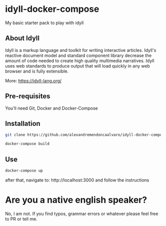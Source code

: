 # idyll-docker-compose
My basic starter pack to play with idyll

## About Idyll
Idyll is a markup language and toolkit for writing interactive articles. Idyll's reactive document model and standard component library decrease the amount of code needed to create high quality multimedia narratives. Idyll uses web standards to produce output that will load quickly in any web browser and is fully extensible.

More: https://idyll-lang.org/

## Pre-requisites
You'll need Git, Docker and Docker-Compose

## Installation
```bash
git clone https://github.com/alexandremendoncaalvaro/idyll-docker-compose.git && cd idyll-docker-compose
```
```bash
docker-compose build
```
## Use
```bash
docker-compose up
```
after that, navigate to: http://localhost:3000 and follow the instructions

# Are you a native english speaker?
No, I am not. If you find typos, grammar errors or whatever please feel free to PR or tell me.